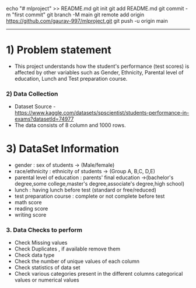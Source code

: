 echo "# mlproject" >> README.md
git init
git add README.md
git commit -m "first commit"
git branch -M main
git remote add origin https://github.com/gaurav-997/mlproject.git
git push -u origin main

******************************
#  1) Problem statement
- This project understands how the student's performance (test scores) is affected by other variables such as Gender, Ethnicity, Parental level of education, Lunch and Test preparation course.


### 2) Data Collection
- Dataset Source - https://www.kaggle.com/datasets/spscientist/students-performance-in-exams?datasetId=74977
- The data consists of 8 column and 1000 rows.

# 3) DataSet Information
- gender : sex of students  -> (Male/female)
- race/ethnicity : ethnicity of students -> (Group A, B,C, D,E)
- parental level of education : parents' final education ->(bachelor's degree,some college,master's degree,associate's degree,high school)
- lunch : having lunch before test (standard or free/reduced) 
- test preparation course : complete or not complete before test
- math score
- reading score
- writing score

### 3. Data Checks to perform

- Check Missing values
- Check Duplicates , if available remove them 
- Check data type
- Check the number of unique values of each column
- Check statistics of data set
- Check various categories present in the different columns categorical values or numerical values 

